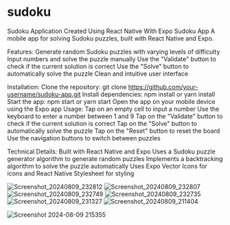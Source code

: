# sudoku
Sudoku Application Created Using React Native With Expo
Sudoku App
A mobile app for solving Sudoku puzzles, built with React Native and Expo.

Features:
Generate random Sudoku puzzles with varying levels of difficulty
Input numbers and solve the puzzle manually
Use the "Validate" button to check if the current solution is correct
Use the "Solve" button to automatically solve the puzzle
Clean and intuitive user interface

Installation:
Clone the repository: git clone https://github.com/your-username/sudoku-app.git
Install dependencies: npm install or yarn install
Start the app: npm start or yarn start
Open the app on your mobile device using the Expo app
Usage:
Tap on an empty cell to input a number
Use the keyboard to enter a number between 1 and 9
Tap on the "Validate" button to check if the current solution is correct
Tap on the "Solve" button to automatically solve the puzzle
Tap on the "Reset" button to reset the board
Use the navigation buttons to switch between puzzles

Technical Details:
Built with React Native and Expo
Uses a Sudoku puzzle generator algorithm to generate random puzzles
Implements a backtracking algorithm to solve the puzzle automatically
Uses Expo Vector Icons for icons and React Native Stylesheet for styling

![Screenshot_20240809_232812](https://github.com/user-attachments/assets/b5d6bb86-5b73-40b3-85c6-33b0e8c379f5)
![Screenshot_20240809_232807](https://github.com/user-attachments/assets/52119761-7ab4-4799-a192-dc602ea2edbf)
![Screenshot_20240809_232749](https://github.com/user-attachments/assets/1e24ef02-e413-4415-8dc5-dfb18cd19263)
![Screenshot_20240809_232735](https://github.com/user-attachments/assets/426f2532-29b2-4134-9c6f-9b76bab0e48e)
![Screenshot_20240809_231327](https://github.com/user-attachments/assets/7d0b8941-fc81-496e-95db-f947d2312ea7)
![Screenshot_20240809_211404](https://github.com/user-attachments/assets/38356bfc-66d3-4fa7-80eb-34cfa2e4e148)

![Screenshot 2024-08-09 215355](https://github.com/user-attachments/assets/2f64bcda-f842-4f89-a093-836eb861bd72)
